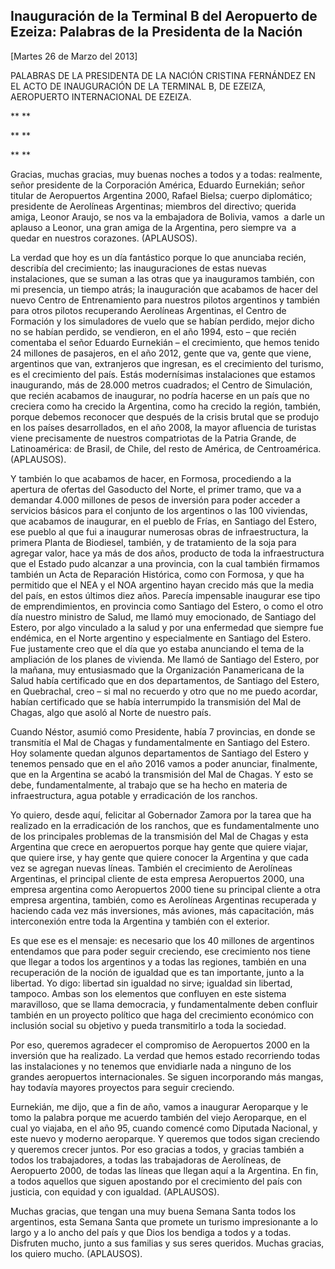 Inauguración de la Terminal B del Aeropuerto de Ezeiza: Palabras de la Presidenta de la Nación
----------------------------------------------------------------------------------------------

[Martes 26 de Marzo del 2013]

PALABRAS DE LA PRESIDENTA DE LA NACIÓN CRISTINA FERNÁNDEZ EN EL ACTO DE
INAUGURACIÓN DE LA TERMINAL B, DE EZEIZA, AEROPUERTO INTERNACIONAL DE
EZEIZA.

** **

** **

** **

Gracias, muchas gracias, muy buenas noches a todos y a todas: realmente,
señor presidente de la Corporación América, Eduardo Eurnekián; señor
titular de Aeropuertos Argentina 2000, Rafael Bielsa; cuerpo
diplomático; presidente de Aerolíneas Argentinas; miembros del
directivo; querida amiga, Leonor Araujo, se nos va la embajadora de
Bolivia, vamos  a darle un aplauso a Leonor, una gran amiga de la
Argentina, pero siempre va  a quedar en nuestros corazones. (APLAUSOS).

La verdad que hoy es un día fantástico porque lo que anunciaba recién,
describía del crecimiento; las inauguraciones de estas nuevas
instalaciones, que se suman a las otras que ya inauguramos también, con
mi presencia, un tiempo atrás; la inauguración que acabamos de hacer del
nuevo Centro de Entrenamiento para nuestros pilotos argentinos y también
para otros pilotos recuperando Aerolíneas Argentinas, el Centro de
Formación y los simuladores de vuelo que se habían perdido, mejor dicho
no se habían perdido, se vendieron, en el año 1994, esto – que recién
comentaba el señor Eduardo Eurnekián – el crecimiento, que hemos tenido
24 millones de pasajeros, en el año 2012, gente que va, gente que viene,
argentinos que van, extranjeros que ingresan, es el crecimiento del
turismo, es el crecimiento del país. Estás modernísimas instalaciones
que estamos inaugurando, más de 28.000 metros cuadrados; el Centro de
Simulación, que recién acabamos de inaugurar, no podría hacerse en un
país que no creciera como ha crecido la Argentina, como ha crecido la
región, también, porque debemos reconocer que después de la crisis
brutal que se produjo en los países desarrollados, en el año 2008, la
mayor afluencia de turistas viene precisamente de nuestros compatriotas
de la Patria Grande, de Latinoamérica: de Brasil, de Chile, del resto de
América, de Centroamérica. (APLAUSOS).

Y también lo que acabamos de hacer, en Formosa, procediendo a la
apertura de ofertas del Gasoducto del Norte, el primer tramo, que va a
demandar 4.000 millones de pesos de inversión para poder acceder a
servicios básicos para el conjunto de los argentinos o las 100
viviendas, que acabamos de inaugurar, en el pueblo de Frías, en Santiago
del Estero, ese pueblo al que fui a inaugurar numerosas obras de
infraestructura, la primera Planta de Biodiesel, también, y de
tratamiento de la soja para agregar valor, hace ya más de dos años,
producto de toda la infraestructura que el Estado pudo alcanzar a una
provincia, con la cual también firmamos también un Acta de Reparación
Histórica, como con Formosa, y que ha permitido que el NEA y el NOA
argentino hayan crecido más que la media del país, en estos últimos diez
años. Parecía impensable inaugurar ese tipo de emprendimientos, en
provincia como Santiago del Estero, o como el otro día nuestro ministro
de Salud, me llamó muy emocionado, de Santiago del Estero, por algo
vinculado a la salud y por una enfermedad que siempre fue endémica, en
el Norte argentino y especialmente en Santiago del Estero. Fue
justamente creo que el día que yo estaba anunciando el tema de la
ampliación de los planes de vivienda. Me llamó de Santiago del Estero,
por la mañana, muy entusiasmado que la Organización Panamericana de la
Salud había certificado que en dos departamentos, de Santiago del
Estero, en Quebrachal, creo – si mal no recuerdo y otro que no me puedo
acordar, habían certificado que se había interrumpido la transmisión del
Mal de Chagas, algo que asoló al Norte de nuestro país.

Cuando Néstor, asumió como Presidente, había 7 provincias, en donde se
transmitía el Mal de Chagas y fundamentalmente en Santiago del Estero.
Hoy solamente quedan algunos departamentos de Santiago del Estero y
tenemos pensado que en el año 2016 vamos a poder anunciar, finalmente,
que en la Argentina se acabó la transmisión del Mal de Chagas. Y esto se
debe, fundamentalmente, al trabajo que se ha hecho en materia de
infraestructura, agua potable y erradicación de los ranchos.

Yo quiero, desde aquí, felicitar al Gobernador Zamora por la tarea que
ha realizado en la erradicación de los ranchos, que es fundamentalmente
uno de los principales problemas de la transmisión del Mal de Chagas y
esta Argentina que crece en aeropuertos porque hay gente que quiere
viajar, que quiere irse, y hay gente que quiere conocer la Argentina y
que cada vez se agregan nuevas líneas. También el crecimiento de
Aerolíneas Argentinas, el principal cliente de esta empresa Aeropuertos
2000, una empresa argentina como Aeropuertos 2000 tiene su principal
cliente a otra empresa argentina, también, como es Aerolíneas Argentinas
recuperada y haciendo cada vez más inversiones, más aviones, más
capacitación, más interconexión entre toda la Argentina y también con el
exterior.

Es que ese es el mensaje: es necesario que los 40 millones de argentinos
entendamos que para poder seguir creciendo, ese crecimiento nos tiene
que llegar a todos los argentinos y a todas las regiones, también en una
recuperación de la noción de igualdad que es tan importante, junto a la
libertad. Yo digo: libertad sin igualdad no sirve; igualdad sin
libertad, tampoco. Ambas son los elementos que confluyen en este sistema
maravilloso, que se llama democracia, y fundamentalmente deben confluir
también en un proyecto político que haga del crecimiento económico con
inclusión social su objetivo y pueda transmitirlo a toda la sociedad.

Por eso, queremos agradecer el compromiso de Aeropuertos 2000 en la
inversión que ha realizado. La verdad que hemos estado recorriendo todas
las instalaciones y no tenemos que envidiarle nada a ninguno de los
grandes aeropuertos internacionales. Se siguen incorporando más mangas,
hay todavía mayores proyectos para seguir creciendo.

Eurnekián, me dijo, que a fin de año, vamos a inaugurar Aeroparque y le
tomo la palabra porque me acuerdo también del viejo Aeroparque, en el
cual yo viajaba, en el año 95, cuando comencé como Diputada Nacional, y
este nuevo y moderno aeroparque. Y queremos que todos sigan creciendo y
queremos crecer juntos. Por eso gracias a todos, y gracias también a
todos los trabajadores, a todas las trabajadoras de Aerolíneas, de
Aeropuerto 2000, de todas las líneas que llegan aquí a la Argentina. En
fin, a todos aquellos que siguen apostando por el crecimiento del país
con justicia, con equidad y con igualdad. (APLAUSOS).

Muchas gracias, que tengan una muy buena Semana Santa todos los
argentinos, esta Semana Santa que promete un turismo impresionante a lo
largo y a lo ancho del país y que Dios los bendiga a todos y a todas.
Disfruten mucho, junto a sus familias y sus seres queridos. Muchas
gracias, los quiero mucho. (APLAUSOS).      
